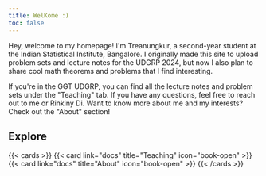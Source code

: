 ```yaml
---
title: WelKome :)
toc: false
---
```


Hey, welcome to my homepage! I'm Treanungkur, a second-year student at the Indian Statistical Institute, Bangalore. I originally made this site to upload problem sets and lecture notes for the UDGRP 2024, but now I also plan to share cool math theorems and problems that I find interesting.

If you're in the GGT UDGRP, you can find all the lecture notes and problem sets under the "Teaching" tab. If you have any questions, feel free to reach out to me or Rinkiny Di. Want to know more about me and my interests? Check out the "About" section!

## Explore

{{< cards >}}
  {{< card link="docs" title="Teaching" icon="book-open" >}}
  {{< card link="docs" title="About" icon="book-open" >}}
{{< /cards >}}
